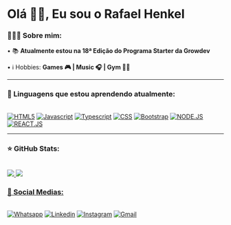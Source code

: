<h1 align="left">Olá 👋🏽, Eu sou o Rafael Henkel</h1>

<div align="left">
    <h3>👨🏽‍💻 Sobre mim:</h3>
        <p>• 📚 <b>Atualmente estou na 18ª Edição do Programa Starter da Growdev</b></p>
        <p>• ℹ️ Hobbies: <b>Games 🎮 | Music 🎧 | Gym 🏋️‍♂️</b></p>
</div>

---

<div>
  <h3>🧰 Linguagens que estou aprendendo atualmente:</h3><br>
    <a href="https://"><img src="https://img.shields.io/static/v1?label=&message=HTML5&color=%23E34F26&style=for-the-badge&logo=html5&logoColor=whitesmoke" alt="HTML5"></a>
    <a href="https://"><img src="https://img.shields.io/static/v1?label=&message=Javascript&color=%23F7DF1E&style=for-the-badge&logo=javascript&logoColor=grey" alt="Javascript"></a>
    <a href="https://"><img src="https://img.shields.io/static/v1?label=&message=Typescript&color=%233178C6&style=for-the-badge&logo=typescript&logoColor=03256C" alt="Typescript"></a>
    <a href="https://"><img src="https://img.shields.io/static/v1?label=&message=CSS3&color=%231572B6&style=for-the-badge&logo=css3&logoColor=whitesmoke" alt="CSS"></a>
    <a href="https://"><img src="https://img.shields.io/badge/Bootstrap-563D7C?style=for-the-badge&logo=bootstrap&logoColor=white" alt="Bootstrap"></a>
    <a href="https://"><img src="https://img.shields.io/badge/Node.js-43853D?style=for-the-badge&logo=node.js&logoColor=white" alt="NODE.JS"></a>
    <a href="https://"><img src="https://img.shields.io/static/v1?label=&message=REACT.JS&color=%2361DAFB&style=for-the-badge&logo=react&logoColor=grey" alt="REACT.JS"></a>

</div>

---
<div>
<h3>⭐ GitHub Stats: </h3><br>
    <a href="https://github.com/RafaelHenkel"><img src="https://github-readme-stats.vercel.app/api?username=RafaelHenkel&show_icons=true&theme=dark">
    <a href="https://github.com/RafaelHenkel"><img src="https://github-readme-stats.vercel.app/api/top-langs/?username=RafaelHenkel&hide=html&layout=compact&theme=dark">
</div>
<div>
  <h3>📱 Social Medias:</h3><br>
    <a href="https://wa.me/5551998256816" target="_blank"><img src="https://img.shields.io/badge/WhatsApp-25D366?style=for-the-badge&logo=whatsapp&logoColor=white" alt="Whatsapp"></a>
    <a href="https://www.linkedin.com/in/rafael-henkel" target="_blank"><img src="https://img.shields.io/badge/LinkedIn-0077B5?style=for-the-badge&logo=linkedin&logoColor=white" alt="Linkedin"></a>
    <a href="https://www.instagram.com/rafael_henkell/" target="_blank"><img src="https://img.shields.io/badge/Instagram-E4405F?style=for-the-badge&logo=instagram&logoColor=white" alt="Instagram"></a>
    <a href="MAILTO:rafael0henkel1@gmail.com" target="_blank"><img src="https://img.shields.io/badge/Gmail-D14836?style=for-the-badge&logo=gmail&logoColor=white" alt="Gmail"></a>

</div>
